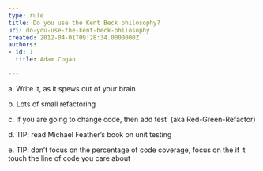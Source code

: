 ```yaml
---
type: rule
title: Do you use the Kent Beck philosophy?
uri: do-you-use-the-kent-beck-philosophy
created: 2012-04-01T09:28:34.0000000Z
authors:
- id: 1
  title: Adam Cogan

---
```




<span class='intro'> <p><span lang="EN-AU">a.&#160;</span><span lang="EN-AU">Write
it, as it spews out of your brain </span></p>

<p><span lang="EN-AU">b.&#160;</span><span lang="EN-AU">Lots
of small refactoring </span></p>

<p><span lang="EN-AU">c.&#160;</span><span lang="EN-AU">If
you are going to change code, then add test &#160;(aka Red-Green-Refactor)</span></p>

<p><span lang="EN-AU">d.&#160;</span><span lang="EN-AU">TIP&#58;
read Michael Feather’s book on unit testing</span></p>
<p><span lang="EN-AU"></span><span lang="EN-AU">e.&#160;</span><span lang="EN-AU">TIP&#58;
don’t focus on the percentage of code coverage, focus on the if it touch the
line of code you care about​&#160;</span>​​</p> </span>




